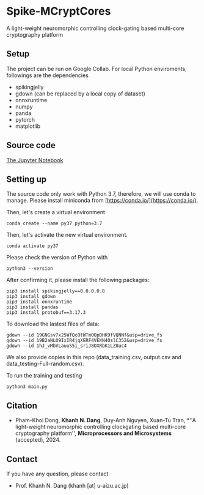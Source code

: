 # Spike-MCryptCores
A light-weight neuromorphic controlling clock-gating based multi-core cryptography platform

## Setup

The project can be run on Google Collab.
For local Python enviroments, followings are the dependencies

- spikingjelly
- gdown (can be replaced by a local copy of dataset)
- onnxruntime
- numpy
- panda
- pytorch
- matplotlib

## Source code

[The Jupyter Notebook](aes_snn_flow.ipynb)


## Setting up

The source code only work with Python 3.7, therefore, we will use conda to manage.
Please install miniconda from [https://conda.io/](https://conda.io/).

Then, let's create a virtual environment

```
conda create --name py37 python=3.7
```

Then, let's activate the new virtual environment.

```
conda activate py37
```

Please check the version of Python with

```
python3 --version
```

After confirming it, please install the following packages:

```
pip3 install spikingjelly==0.0.0.0.8
pip3 install gdown
pip3 install onnxruntime
pip3 install pandas
pip3 install protobuf==3.17.3
```

To download the lastest files of data:

```
gdown --id 19GNGsv7x25WfQcOtWTmOOpDHK9fVQNNf&usp=drive_fs
gdown --id 19B2aNLO9IxIR4jqXERF4VEKN4OslC352&usp=drive_fs
gdown --id 1hJ_vMbVLauuS5i_sriJ8OXRbK1LZ8uc4
```

We also provide copies in this repo (data_training.csv, output.csv and data_testing-Full-random.csv).


To run the training and testing

```
python3 main.py
```

## Citation

- Pham-Khoi Dong, **Khanh N. Dang**,  Duy-Anh Nguyen, Xuan-Tu Tran, *''A light-weight neuromorphic controlling clockgating based multi-core cryptography platform'', **Microprocessors and Microsystems** (accepted), 2024. 	


## Contact

If you have any question, please contact

- Prof. Khanh N. Dang (khanh \[at\] u-aizu.ac.jp)
